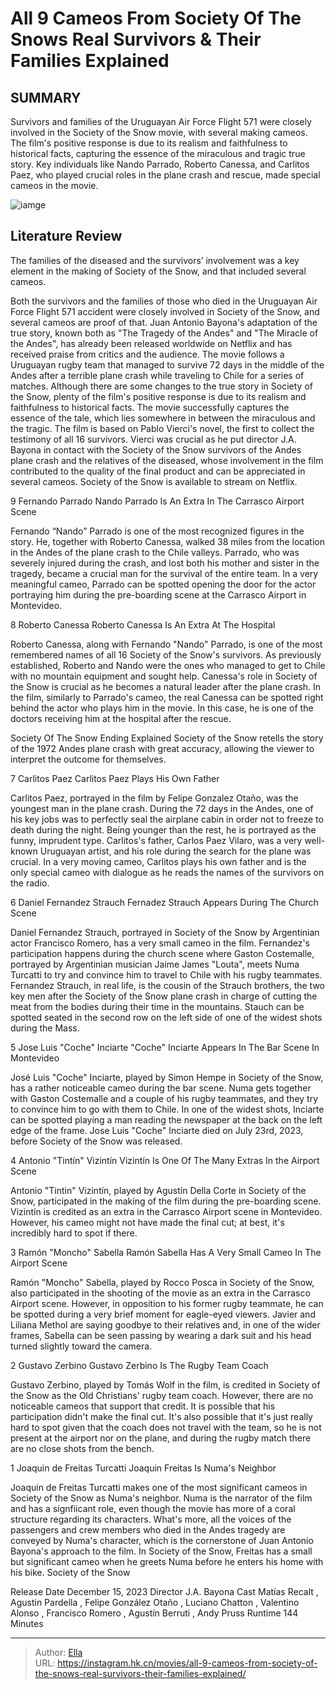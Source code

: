 # All 9 Cameos From Society Of The Snows Real Survivors &amp; Their Families Explained


## SUMMARY 


 Survivors and families of the Uruguayan Air Force Flight 571 were closely involved in the Society of the Snow movie, with several making cameos. 
 The film&#39;s positive response is due to its realism and faithfulness to historical facts, capturing the essence of the miraculous and tragic true story. 
 Key individuals like Nando Parrado, Roberto Canessa, and Carlitos Paez, who played crucial roles in the plane crash and rescue, made special cameos in the movie. 

![iamge](https://static1.srcdn.com/wordpress/wp-content/uploads/2024/01/all-9-cameos-from-society-of-the-snow-s-real-survivors-their-families-explained.jpg)

## Literature Review

The families of the diseased and the survivors’ involvement was a key element in the making of Society of the Snow, and that included several cameos. 




Both the survivors and the families of those who died in the Uruguayan Air Force Flight 571 accident were closely involved in Society of the Snow, and several cameos are proof of that. Juan Antonio Bayona&#39;s adaptation of the true story, known both as &#34;The Tragedy of the Andes&#34; and &#34;The Miracle of the Andes&#34;, has already been released worldwide on Netflix and has received praise from critics and the audience. The movie follows a Uruguayan rugby team that managed to survive 72 days in the middle of the Andes after a terrible plane crash while traveling to Chile for a series of matches.
Although there are some changes to the true story in Society of the Snow, plenty of the film&#39;s positive response is due to its realism and faithfulness to historical facts. The movie successfully captures the essence of the tale, which lies somewhere in between the miraculous and the tragic. The film is based on Pablo Vierci&#39;s novel, the first to collect the testimony of all 16 survivors. Vierci was crucial as he put director J.A. Bayona in contact with the Society of the Snow survivors of the Andes plane crash and the relatives of the diseased, whose involvement in the film contributed to the quality of the final product and can be appreciated in several cameos.
Society of the Snow is available to stream on Netflix. 










 








 9  Fernando Parrado 
Nando Parrado Is An Extra In The Carrasco Airport Scene
        

Fernando “Nando” Parrado is one of the most recognized figures in the story. He, together with Roberto Canessa, walked 38 miles from the location in the Andes of the plane crash to the Chile valleys. Parrado, who was severely injured during the crash, and lost both his mother and sister in the tragedy, became a crucial man for the survival of the entire team. In a very meaningful cameo, Parrado can be spotted opening the door for the actor portraying him during the pre-boarding scene at the Carrasco Airport in Montevideo.





 8  Roberto Canessa 
Roberto Canessa Is An Extra At The Hospital
        

Roberto Canessa, along with Fernando &#34;Nando&#34; Parrado, is one of the most remembered names of all 16 Society of the Snow&#39;s survivors. As previously established, Roberto and Nando were the ones who managed to get to Chile with no mountain equipment and sought help. Canessa&#39;s role in Society of the Snow is crucial as he becomes a natural leader after the plane crash. In the film, similarly to Parrado&#39;s cameo, the real Canessa can be spotted right behind the actor who plays him in the movie. In this case, he is one of the doctors receiving him at the hospital after the rescue. 
            
 
 Society Of The Snow Ending Explained 
Society of the Snow retells the story of the 1972 Andes plane crash with great accuracy, allowing the viewer to interpret the outcome for themselves.








 7  Carlitos Paez 
Carlitos Paez Plays His Own Father
        

Carlitos Paez, portrayed in the film by Felipe Gonzalez Otaño, was the youngest man in the plane crash. During the 72 days in the Andes, one of his key jobs was to perfectly seal the airplane cabin in order not to freeze to death during the night. Being younger than the rest, he is portrayed as the funny, imprudent type. Carlitos&#39;s father, Carlos Paez Vilaro, was a very well-known Uruguayan artist, and his role during the search for the plane was crucial. In a very moving cameo, Carlitos plays his own father and is the only special cameo with dialogue as he reads the names of the survivors on the radio.





 6  Daniel Fernandez Strauch 
Fernadez Strauch Appears During The Church Scene
        

Daniel Fernandez Strauch, portrayed in Society of the Snow by Argentinian actor Francisco Romero, has a very small cameo in the film. Fernandez&#39;s participation happens during the church scene where Gaston Costemalle, portrayed by Argentinian musician Jaime James &#34;Louta&#34;, meets Numa Turcatti to try and convince him to travel to Chile with his rugby teammates. Fernandez Strauch, in real life, is the cousin of the Strauch brothers, the two key men after the Society of the Snow plane crash in charge of cutting the meat from the bodies during their time in the mountains. Stauch can be spotted seated in the second row on the left side of one of the widest shots during the Mass.





 5  Jose Luis &#34;Coche&#34; Inciarte 
&#34;Coche&#34; Inciarte Appears In The Bar Scene In Montevideo
        

José Luis &#34;Coche&#34; Inciarte, played by Simon Hempe in Society of the Snow, has a rather noticeable cameo during the bar scene. Numa gets together with Gaston Costemalle and a couple of his rugby teammates, and they try to convince him to go with them to Chile. In one of the widest shots, Inciarte can be spotted playing a man reading the newspaper at the back on the left edge of the frame.
Jose Luis &#34;Coche&#34; Inciarte died on July 23rd, 2023, before Society of the Snow was released. 






 4  Antonio &#34;Tintín&#34; Vizintín 
Vizintín Is One Of The Many Extras In the Airport Scene
        

Antonio &#34;Tintin&#34; Vizintín, played by Agustín Della Corte in Society of the Snow, participated in the making of the film during the pre-boarding scene. Vizintín is credited as an extra in the Carrasco Airport scene in Montevideo. However, his cameo might not have made the final cut; at best, it&#39;s incredibly hard to spot if there.





 3  Ramón &#34;Moncho&#34; Sabella 
Ramón Sabella Has A Very Small Cameo In The Airport Scene
        

Ramón &#34;Moncho&#34; Sabella, played by Rocco Posca in Society of the Snow, also participated in the shooting of the movie as an extra in the Carrasco Airport scene. However, in opposition to his former rugby teammate, he can be spotted during a very brief moment for eagle-eyed viewers. Javier and Liliana Methol are saying goodbye to their relatives and, in one of the wider frames, Sabella can be seen passing by wearing a dark suit and his head turned slightly toward the camera.





 2  Gustavo Zerbino 
Gustavo Zerbino Is The Rugby Team Coach
        

Gustavo Zerbino, played by Tomás Wolf in the film, is credited in Society of the Snow as the Old Christians&#39; rugby team coach. However, there are no noticeable cameos that support that credit. It is possible that his participation didn&#39;t make the final cut. It&#39;s also possible that it&#39;s just really hard to spot given that the coach does not travel with the team, so he is not present at the airport nor on the plane, and during the rugby match there are no close shots from the bench.





 1  Joaquin de Freitas Turcatti 
Joaquin Freitas Is Numa&#39;s Neighbor
        

Joaquin de Freitas Turcatti makes one of the most significant cameos in Society of the Snow as Numa&#39;s neighbor. Numa is the narrator of the film and has a signfiicant role, even though the movie has more of a coral structure regarding its characters. What&#39;s more, all the voices of the passengers and crew members who died in the Andes tragedy are conveyed by Numa&#39;s character, which is the cornerstone of Juan Antonio Bayona&#39;s approach to the film. In Society of the Snow, Freitas has a small but significant cameo when he greets Numa before he enters his home with his bike.
  Society of the Snow  

  Release Date    December 15, 2023     Director    J.A. Bayona     Cast    Matías Recalt , Agustin Pardella , Felipe González Otaño , Luciano Chatton , Valentino Alonso , Francisco Romero , Agustín Berruti , Andy Pruss     Runtime    144 Minutes    



---

> Author: [Ella](https://instagram.hk.cn/)  
> URL: https://instagram.hk.cn/movies/all-9-cameos-from-society-of-the-snows-real-survivors-their-families-explained/  

